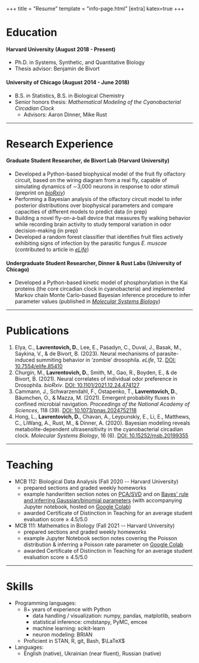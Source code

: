 +++
title = "Resume"
template = "info-page.html"
[extra]
katex=true
+++


# Education

#### Harvard University (August 2018 - Present)
- Ph.D. in Systems, Synthetic, and Quantitative Biology
- Thesis advisor: Benjamin de Bivort

#### University of Chicago (August 2014 - June 2018)
- B.S. in Statistics, B.S. in Biological Chemistry
- Senior honors thesis: *Mathematical Modeling of the Cyanobacterial Circadian Clock*
    - Advisors: Aaron Dinner, Mike Rust
-----

# Research Experience

#### Graduate Student Researcher, de Bivort Lab (Harvard University)
- Developed a Python-based biophysical model of the fruit fly olfactory circuit, based on the wiring diagram from a real fly, capable of simulating dynamics of $\sim$3,000 neurons in response to odor stimuli (preprint on [*bioRxiv*](https://doi.org/10.1101/2021.12.24.474127))
- Performing a Bayesian analysis of the olfactory circuit model to infer posterior distributions over biophysical parameters and compare capacities of different models to predict data (in prep)
- Building a novel fly-on-a-ball device that measures fly walking behavior while recording brain activity to study temporal variation in odor decision-making (in prep)
- Developed a random forest classifier that identifies fruit flies actively exhibiting signs of infection by the parasitic fungus *E. muscae* (contributed to article in [*eLife*](https://doi.org/10.7554/eLife.85410))


#### Undergraduate Student Researcher, Dinner \& Rust Labs (University of Chicago)
- Developed a Python-based kinetic model of phosphorylation in the Kai proteins (the core circadian clock in cyanobacteria) and implemented Markov chain Monte Carlo-based Bayesian inference procedure to infer parameter values (published in [*Molecular Systems Biology*](https://doi.org/10.15252/msb.20199355))


-----
# Publications

1. Elya, C., **Lavrentovich, D.**, Lee, E., Pasadyn, C., Duval, J., Basak, M., Saykina, V., & de Bivort, B. (2023). Neural mechanisms of parasite-induced
summiting behavior in ‘zombie’ drosophila. *eLife*, 12. [DOI: 10.7554/elife.85410](https://doi.org/10.7554/elife.85410)
2. Churgin, M., **Lavrentovich, D.**, Smith, M., Gao, R., Boyden, E., & de Bivort, B. (2021). Neural correlates of individual odor preference in Drosophila. *bioRxiv*. [DOI: 10.1101/2021.12.24.474127](https://doi.org/10.1101/2021.12.24.474127)
3. Cammann, J., Schwarzendahl, F., Ostapenko, T., **Lavrentovich, D.**, Bäumchen, O., & Mazza, M. (2021). Emergent probability fluxes in confined microbial navigation. *Proceedings of the National Academy of Sciences*, 118 (39). [DOI: 10.1073/pnas.2024752118](https://doi.org/10.1073/pnas.2024752118)
4. Hong, L., **Lavrentovich, D.**, Chavan, A., Leypunskiy, E., Li, E., Matthews, C., LiWang, A., Rust, M., & Dinner, A. (2020). Bayesian modeling reveals metabolite-dependent ultrasensitivity in the cyanobacterial circadian clock. *Molecular Systems Biology*, 16 (6). [DOI: 10.15252/msb.20199355](https://doi.org/10.15252/msb.20199355)

-----
# Teaching

- MCB 112: Biological Data Analysis (Fall 2020 -- Harvard University)
    - prepared sections and graded weekly homeworks
    - example handwritten section notes on [PCA/SVD](teaching_examples/section_notes_PCA_SVD.pdf) and on [Bayes' rule and inferring Gaussian/binomial parameters](teaching_examples/section_notes_bayes_normal_inference.pdf) (with accompanying Jupyter notebook, hosted on [Google Colab](https://colab.research.google.com/drive/1S-W6hlppeYuEpQbs86yS7n9XkzKkq6QD))
    - awarded Certificate of Distinction in Teaching for an average student evaluation score $\geq$ 4.5/5.0
- MCB 111: Mathematics in Biology (Fall 2021 -- Harvard University)
    - prepared sections and graded weekly homeworks
    - example Jupyter Notebook section notes covering the Poisson distribution & inferring a Poisson rate parameter on [Google Colab](https://colab.research.google.com/drive/11kFqhHv1c2uOiKaTEtLaLHXzP0Q0PaQt?usp=sharing)
    - awarded Certificate of Distinction in Teaching for an average student evaluation score $\geq$ 4.5/5.0

-----
# Skills 

- Programming languages:
    - 8+ years of experience with Python
        - data handling / visualization: numpy, pandas, matplotlib, seaborn
        - statistical inference: cmdstanpy, PyMC, emcee
        - machine learning: scikit-learn
        - neuron modeling: BRIAN
    - Proficient in STAN, R, git, Bash, $\LaTeX$
- Languages: 
    - English (native), Ukrainian (near fluent), Russian (native)